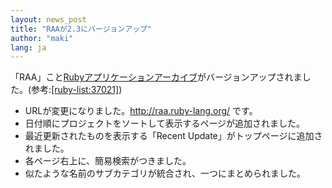 ```yaml
---
layout: news_post
title: "RAAが2.3にバージョンアップ"
author: "maki"
lang: ja
---
```


「RAA」こと[Rubyアプリケーションアーカイブ][1]がバージョンアップされました。(参考:[\[ruby-list:37021\]][2])

* URLが変更になりました。http://raa.ruby-lang.org/ です。
* 日付順にプロジェクトをソートして表示するページが追加されました。
* 最近更新されたものを表示する「Recent Update」がトップページに追加されました。
* 各ページ右上に、簡易検索がつきました。
* 似たような名前のサブカテゴリが統合され、一つにまとめられました。



[1]: http://raa.ruby-lang.org/
[2]: https://blade.ruby-lang.org/ruby-list/37021
